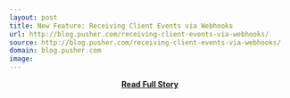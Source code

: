 ```yaml
---
layout: post
title: New Feature: Receiving Client Events via Webhooks
url: http://blog.pusher.com/receiving-client-events-via-webhooks/
source: http://blog.pusher.com/receiving-client-events-via-webhooks/
domain: blog.pusher.com
image: 
---
```


<p></p>
<center><p><a href="http://blog.pusher.com/receiving-client-events-via-webhooks/" style='padding:25px; font-sze:18px; font-weight: bold;'>Read Full Story</a></p></center>
